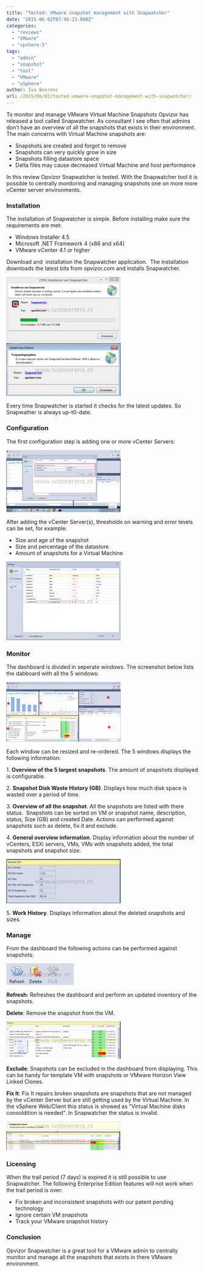 ```yaml
---
title: "Tested: VMware snapshot management with Snapwatcher"
date: "2015-06-02T07:56:23.000Z"
categories: 
  - "reviews"
  - "VMware"
  - "vpshere-5"
tags: 
  - "admin"
  - "snapshot"
  - "tool"
  - "VMware"
  - "vSphere"
author: Ivo Beerens
url: /2015/06/02/tested-vmware-snapshot-management-with-snapwatcher/
---
```


To monitor and manage VMware Virtual Machine Snapshots Opvizor has released a tool called Snapwatcher. As consultant I see often that admins don’t have an overview of all the snapshots that exists in their environment. The main concerns with Virtual Machine snapshots are:

- Snapshots are created and forgot to remove
- Snapshots can very quickly grow in size
- Snapshots filling datastore space
- Delta files may cause decreased Virtual Machine and host performance

In this review Opvizor Snapwatcher is tested. With the Snapwatcher tool it is possible to centrally monitoring and managing snapshots one on more more vCenter server environments.

### **Installation**

The installation of Snapwatcher is simple. Before installing make sure the requirements are met:

- Windows Installer 4.5
- Microsoft .NET Framework 4 (x86 and x64)
- VMware vCenter 4.1 or higher

Download and  installation the Snapwatcher application.  The installation downloads the latest bits from opvizor.com and installs Snapwatcher.

![1_Install](images/1_Install-300x171.png)[![New Update](images/New-Update-300x139.png)](images/New-Update.png)

Every time Snapwatcher is started it checks for the latest updates. So Snapwather is always up-t0-date.

### **Configuration**

The first configuration step is adding one or more vCenter Servers:

[![add vcenter](images/add-vcenter1-300x163.png)](images/add-vcenter1.png)

After adding the vCenter Server(s), thresholds on warning and error levels can be set, for example:

- Size and age of the snapshot
- Size and percentage of the datastore
- Amount of snapshots for a Virtual Machine

[![thresholds](images/thresholds-300x206.png)](images/thresholds.png)

### **Monitor**

The dashboard is divided in seperate windows. The screenshot below lists the dabboard with all the 5 windows:

[![dashboard](images/dashboard-300x157.png)](images/dashboard.png)

Each window can be resized and re-ordered. The 5 windows displays the following information:

1\. **Overview of the 5 largest snapshots**. The amount of snapshots displayed is configurable.

2\. **Snapshot Disk Waste History (GB)**. Displays how much disk space is wasted over a period of time.

3\. **Overview of all the snapshot**. All the snapshots are listed with there status.  Snapshots can be sorted on VM or snapshot name, description, status, Size (GB) and created Date. Actions can performed against snapshots such as delete, fix it and exclude.

4\. **General overview information**. Display information about the number of vCenters, ESXi servers, VMs, VMs with snapshots added, the total snapshots and snapshot size.

[![general info](images/general-info-300x116.png)](images/general-info.png)

5\. **Work History**. Displays information about the deleted snapshots and sizes.

### **Manage**

From the dashboard the following actions can be performed against snapshots:

[![Buttons](images/Buttons.png)](images/Buttons.png)

**Refresh:** Refreshes the dashboard and perform an updated inventory of the snapshots.

**Delete**: Remove the snapshot from the VM.

[![delete](images/delete-300x98.png)](images/delete.png)

**Exclude**: Snapshots can be excluded in the dashboard from displaying. This can be handy for template VM with snapshots or VMware Horizon View Linked Clones.

**Fix It**: Fix It repairs broken snapshots are snapshots that are not managed by the vCenter Server but are still getting used by the Virtual Machine. In the vSphere Web/Client this status is showed as "Virtual Machine disks consoldition is needed". In Snapwatcher the status is invalid.

[![lx250](images/lx250-300x23.png)](images/lx250.png) [![01 Snapshot](images/01-Snapshot-300x50.png)](https://www.ivobeerens.nl/wp-content/uploads/2015/06/01-Snapshot.png)

### **Licensing**

When the trail period (7 days) is expired it is still possible to use Snapwatcher. The following Enterprise Edition features will not work when the trail period is over:

- Fix broken and inconsistent snapshots with our patent pending technology
- Ignore certain VM snapshots
- Track your VMware snapshot history

### **Conclusion**

Opvizor Snapwatcher is a great tool for a VMware admin to centrally monitor and manage all the snapshots that exists in there VMware environment.